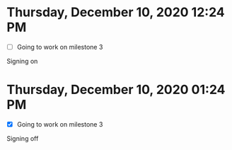 # Thursday, December 10, 2020 12:24 PM

- [ ] Going to work on milestone 3

Signing on

# Thursday, December 10, 2020 01:24 PM

- [x] Going to work on milestone 3

Signing off